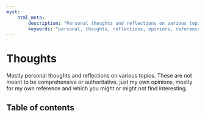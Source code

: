 ```yaml
---
myst:
    html_meta:
        description: "Personal thoughts and reflections on various topics. These are not meant to be comprehensive or authoritative, just my own opinions, mostly for my own reference and which you might or might not find interesting."
        keywords: "personal, thoughts, reflections, opinions, reference, interesting"
---
```


# Thoughts

Mostly personal thoughts and reflections on various topics. These are not meant to be comprehensive or authoritative, just my own opinions, mostly for my own reference and which you might or might not find interesting.

## Table of contents

```{tableofcontents}
```